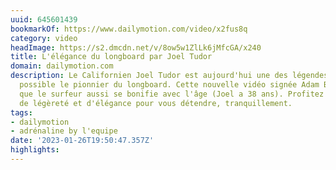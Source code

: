 ```yaml
---
uuid: 645601439
bookmarkOf: https://www.dailymotion.com/video/x2fus8q
category: video
headImage: https://s2.dmcdn.net/v/8ow5w1ZlLk6jMfcGA/x240
title: L'élégance du longboard par Joel Tudor
domain: dailymotion.com
description: Le Californien Joel Tudor est aujourd'hui une des légendes du longboard.
  possible le pionnier du longboard. Cette nouvelle vidéo signée Adam Burns nous prouve
  que le surfeur aussi se bonifie avec l'âge (Joel a 38 ans). Profitez de ce moment
  de légèreté et d'élégance pour vous détendre, tranquillement.
tags:
- dailymotion
- adrénaline by l'equipe
date: '2023-01-26T19:50:47.357Z'
highlights: 
---
```



